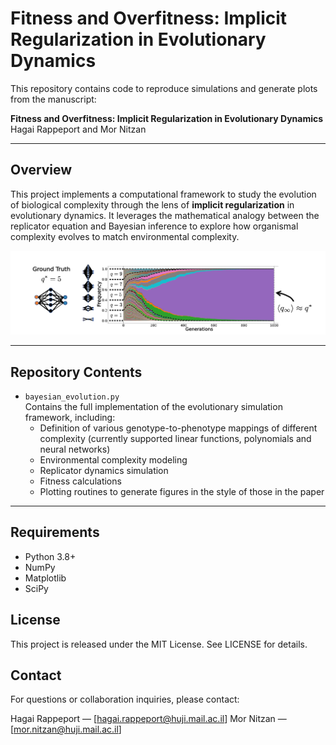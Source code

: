# Fitness and Overfitness: Implicit Regularization in Evolutionary Dynamics

This repository contains code to reproduce simulations and generate plots from the manuscript:

**Fitness and Overfitness: Implicit Regularization in Evolutionary Dynamics**  
Hagai Rappeport and Mor Nitzan  


---

## Overview

This project implements a computational framework to study the evolution of biological complexity through the lens of **implicit regularization** in evolutionary dynamics. It leverages the mathematical analogy between the replicator equation and Bayesian inference to explore how organismal complexity evolves to match environmental complexity.


![Simulation results](figures/overfitness_github_fig.png "Selection dynamics of an optimal replicator/hypothesis")


---

## Repository Contents

- `bayesian_evolution.py`  
  Contains the full implementation of the evolutionary simulation framework, including:  
  - Definition of various genotype-to-phenotype mappings of different complexity (currently supported linear functions, polynomials and neural networks)  
  - Environmental complexity modeling  
  - Replicator dynamics simulation  
  - Fitness calculations 
  - Plotting routines to generate figures in the style of those in the paper

---

## Requirements

- Python 3.8+  
- NumPy  
- Matplotlib  
- SciPy  


## License
This project is released under the MIT License. See LICENSE for details.

## Contact
For questions or collaboration inquiries, please contact:

Hagai Rappeport — [hagai.rappeport@huji.mail.ac.il]
Mor Nitzan — [mor.nitzan@huji.mail.ac.il]

